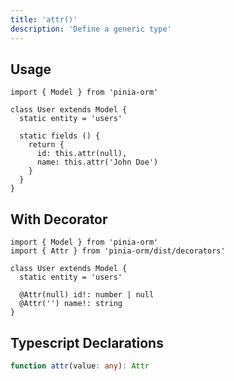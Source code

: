 ```yaml
---
title: 'attr()'
description: 'Define a generic type'
---
```


## Usage

````js[User.js]
import { Model } from 'pinia-orm'

class User extends Model {
  static entity = 'users'

  static fields () {
    return {
      id: this.attr(null),
      name: this.attr('John Doe')
    }
  }
}
````

## With Decorator

````ts[User.ts]
import { Model } from 'pinia-orm'
import { Attr } from 'pinia-orm/dist/decorators'

class User extends Model {
  static entity = 'users'
  
  @Attr(null) id!: number | null
  @Attr('') name!: string
}
````

## Typescript Declarations

````ts
function attr(value: any): Attr
````
